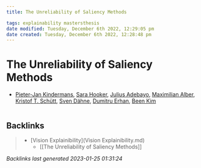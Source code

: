 ```yaml
---
title: The Unreliability of Saliency Methods

tags: explainability mastersthesis 
date modified: Tuesday, December 6th 2022, 12:29:05 pm
date created: Tuesday, December 6th 2022, 12:28:48 pm
---
```


# The Unreliability of Saliency Methods
- [Pieter-Jan Kindermans](https://arxiv.org/search/stat?searchtype=author&query=Kindermans%2C+P), [Sara Hooker](https://arxiv.org/search/stat?searchtype=author&query=Hooker%2C+S), [Julius Adebayo](https://arxiv.org/search/stat?searchtype=author&query=Adebayo%2C+J), [Maximilian Alber](https://arxiv.org/search/stat?searchtype=author&query=Alber%2C+M), [Kristof T. Schütt](https://arxiv.org/search/stat?searchtype=author&query=Sch%C3%BCtt%2C+K+T), [Sven Dähne](https://arxiv.org/search/stat?searchtype=author&query=D%C3%A4hne%2C+S), [Dumitru Erhan](https://arxiv.org/search/stat?searchtype=author&query=Erhan%2C+D), [Been Kim](https://arxiv.org/search/stat?searchtype=author&query=Kim%2C+B)
```toc
```

## Backlinks

> - [Vision Explainibility](Vision Explainibility.md)
>   - [[The Unreliability of Saliency Methods]]

_Backlinks last generated 2023-01-25 01:31:24_
